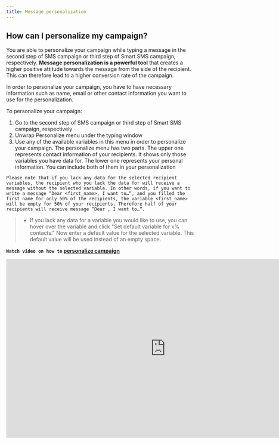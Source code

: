 ```yaml
---
title: Message personalization
---
```


## How can I personalize my campaign?
You are able to personalize your campaign while typing a message in the second step of SMS campaign or third step of Smart SMS campaign, respectively.
**Message personalization is a powerful tool** that creates a higher positive attitude towards the message from the side of the recipient. This can therefore lead to a higher conversion rate of the campaign. 

In order to personalize your campaign, you have to have necessary information such as name, email or other contact information you want to use for the personalization.

To personalize your campaign:
1.	Go to the second step of SMS campaign or third step of Smart SMS campaign, respectively
2.	Unwrap Personalize menu under the typing window
3.	Use any of the available variables in this menu in order to personalize your campaign. The personalize menu has two parts. The upper one represents contact information of your recipients. It shows only those variables you have data for. The lower one represents your personal information. You can include both of them in your personalization

`Please note that if you lack any data for the selected recipient variables, the recipient who you lack the data for will receive a message without the selected variable. In other words, if you want to write a message “Dear <first_name>, I want to…“, and you filled the first name for only 50% of the recipients, the variable <first_name> will be empty for 50% of your recipients. Therefore half of your recipients will receive message “Dear , I want to…“.`

>-	If you lack any data for a variable you would like to use, you can hover over the variable and click "Set default variable for x% contacts." Now enter a default value for the selected variable. This default value will be used instead of an empty space.


**`Watch video on how to` [personalize campaign](https://www.youtube.com/watch?v=2Kxs2E9iv_4&index=4&list=PL3m8jKRwlM0ugQ0LwprF68wLmVzdDLASZ&t=0s)**

<iframe width="854" height="480" src="https://www.youtube.com/embed/2Kxs2E9iv_4?list=PL3m8jKRwlM0ugQ0LwprF68wLmVzdDLASZ" frameborder="0" allow="autoplay; encrypted-media" allowfullscreen></iframe>
